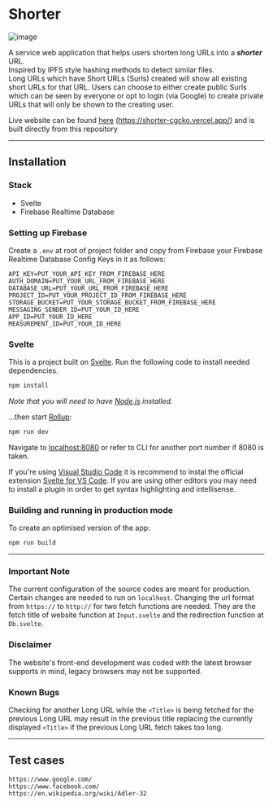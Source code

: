 # Shorter
![image](https://user-images.githubusercontent.com/48972583/218263393-4909c658-805d-4d3f-b6ee-c546ba55fb3d.png)

A service web application that helps users shorten long URLs into a **_shorter_** URL. <br/>
Inspired by IPFS style hashing methods to detect similar files. <br/>Long URLs which have Short URLs (Surls) created will show all existing short URLs for that URL. Users can choose to either create public Surls which can be seen by everyone or opt to login (via Google) to create private URLs that will only be shown to the creating user.

Live website can be found [here](https://shorter-cgcko.vercel.app/) (https://shorter-cgcko.vercel.app/) and is built directly from this repository

---

## Installation

### Stack
- Svelte
- Firebase Realtime Database

### Setting up Firebase
Create a `.env` at root of project folder and copy from Firebase your Firebase Realtime Database Config Keys in it as follows:
```
API_KEY=PUT_YOUR_API_KEY_FROM_FIREBASE_HERE
AUTH_DOMAIN=PUT_YOUR_URL_FROM_FIREBASE_HERE
DATABASE_URL=PUT_YOUR_URL_FROM_FIREBASE_HERE
PROJECT_ID=PUT_YOUR_PROJECT_ID_FROM_FIREBASE_HERE
STORAGE_BUCKET=PUT_YOUR_STORAGE_BUCKET_FROM_FIREBASE_HERE
MESSAGING_SENDER_ID=PUT_YOUR_ID_HERE
APP_ID=PUT_YOUR_ID_HERE
MEASUREMENT_ID=PUT_YOUR_ID_HERE
```

### Svelte
This is a project built on [Svelte](https://svelte.dev). Run the following code to install needed dependencies.

```bash
npm install
```

*Note that you will need to have [Node.js](https://nodejs.org) installed.*


...then start [Rollup](https://rollupjs.org):

```bash
npm run dev
```


Navigate to [localhost:8080](http://localhost:8080) or refer to CLI for another port number if 8080 is taken.

If you're using [Visual Studio Code](https://code.visualstudio.com/) it is recommend to instal the official extension [Svelte for VS Code](https://marketplace.visualstudio.com/items?itemName=svelte.svelte-vscode). If you are using other editors you may need to install a plugin in order to get syntax highlighting and intellisense.

### Building and running in production mode

To create an optimised version of the app:

```bash
npm run build
```
---
### Important Note
The current configuration of the source codes are meant for production. Certain changes are needed to run on `localhost`. Changing the url format from `https://` to `http://` for two fetch functions are needed. They are the fetch title of website function at `Input.svelte` and the redirection function at `Db.svelte`.

### Disclaimer
The website's front-end development was coded with the latest browser supports in mind, legacy browsers may not be supported.

### Known Bugs
Checking for another Long URL while the ```<Title>``` is being fetched for the previous Long URL may result in the previous title replacing the currently displayed ```<Title>``` if the previous Long URL fetch takes too long.

---
## Test cases
```HTTP
https://www.google.com/
https://www.facebook.com/
https://en.wikipedia.org/wiki/Adler-32
```







